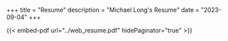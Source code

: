 +++
title = "Resume"
description = "Michael Long's Resume"
date = "2023-09-04"
+++

{{< embed-pdf url="../web_resume.pdf" hidePaginator="true" >}}